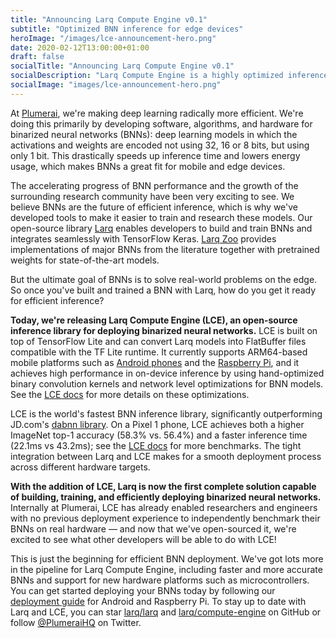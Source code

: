 ```yaml
---
title: "Announcing Larq Compute Engine v0.1"
subtitle: "Optimized BNN inference for edge devices"
heroImage: "/images/lce-announcement-hero.png"
date: 2020-02-12T13:00:00+01:00
draft: false
socialTitle: "Announcing Larq Compute Engine v0.1"
socialDescription: "Larq Compute Engine is a highly optimized inference engine for binarized neural networks."
socialImage: "images/lce-announcement-hero.png"
---
```


At [Plumerai](https://plumerai.com), we're making deep learning radically more efficient.
We're doing this primarily by developing software, algorithms, and hardware for binarized neural networks (BNNs): deep learning models in which the activations and weights are encoded not using 32, 16 or 8 bits, but using only 1 bit.
This drastically speeds up inference time and lowers energy usage, which makes BNNs a great fit for mobile and edge devices.

The accelerating progress of BNN performance and the growth of the surrounding research community have been very exciting to see.
We believe BNNs are the future of efficient inference, which is why we've developed tools to make it easier to train and research these models.
Our open-source library [Larq](https://larq.dev) enables developers to build and train BNNs and integrates seamlessly with TensorFlow Keras.
[Larq Zoo](https://docs.larq.dev/zoo) provides implementations of major BNNs from the literature together with pretrained weights for state-of-the-art models.

But the ultimate goal of BNNs is to solve real-world problems on the edge.
So once you've built and trained a BNN with Larq, how do you get it ready for efficient inference?

**Today, we're releasing Larq Compute Engine (LCE), an open-source inference library for deploying binarized neural networks.**
LCE is built on top of TensorFlow Lite and can convert Larq models into FlatBuffer files compatible with the TF Lite runtime.
It currently supports ARM64-based mobile platforms such as [Android phones](https://docs.larq.dev/compute-engine/quickstart_android/) and the [Raspberry Pi](https://docs.larq.dev/compute-engine/build_arm/), and it achieves high performance in on-device inference by using hand-optimized binary convolution kernels and network level optimizations for BNN models.
See the [LCE docs](https://docs.larq.dev/compute-engine/) for more details on these optimizations.

LCE is the world's fastest BNN inference library, significantly outperforming JD.com's [dabnn library](https://github.com/JDAI-CV/dabnn).
On a Pixel 1 phone, LCE achieves both a higher ImageNet top-1 accuracy (58.3% vs. 56.4%) and a faster inference time (22.1ms vs 43.2ms); see the [LCE docs](https://docs.larq.dev/compute-engine/) for more benchmarks.
The tight integration between Larq and LCE makes for a smooth deployment process across different hardware targets.

**With the addition of LCE, Larq is now the first complete solution capable of building, training, and efficiently deploying binarized neural networks.**
Internally at Plumerai, LCE has already enabled researchers and engineers with no previous deployment experience to independently benchmark their BNNs on real hardware — and now that we've open-sourced it, we're excited to see what other developers will be able to do with LCE!

This is just the beginning for efficient BNN deployment.
We've got lots more in the pipeline for Larq Compute Engine, including faster and more accurate BNNs and support for new hardware platforms such as microcontrollers.
You can get started deploying your BNNs today by following our [deployment guide](https://docs.larq.dev/compute-engine/#getting-started) for Android and Raspberry Pi. 
To stay up to date with Larq and LCE, you can star [larq/larq](https://github.com/larq/larq) and [larq/compute-engine](https://github.com/larq/compute-engine) on GitHub or follow [@PlumeraiHQ](https://twitter.com/plumeraihq) on Twitter.
